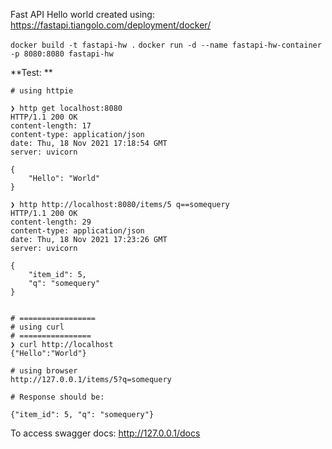 Fast API Hello world created using: 
https://fastapi.tiangolo.com/deployment/docker/

`docker build -t fastapi-hw .`
`docker run -d --name fastapi-hw-container -p 8080:8080 fastapi-hw`

**Test: **

```
# using httpie

❯ http get localhost:8080
HTTP/1.1 200 OK
content-length: 17
content-type: application/json
date: Thu, 18 Nov 2021 17:18:54 GMT
server: uvicorn

{
    "Hello": "World"
}

❯ http http://localhost:8080/items/5 q==somequery
HTTP/1.1 200 OK
content-length: 29
content-type: application/json
date: Thu, 18 Nov 2021 17:23:26 GMT
server: uvicorn

{
    "item_id": 5,
    "q": "somequery"
}


# =================
# using curl
# ================
❯ curl http://localhost
{"Hello":"World"}

# using browser
http://127.0.0.1/items/5?q=somequery

# Response should be: 

{"item_id": 5, "q": "somequery"}
```

To access swagger docs: 
http://127.0.0.1/docs
